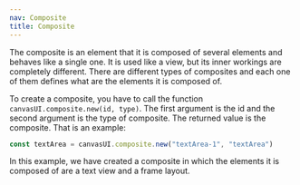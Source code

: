 ```yaml
---
nav: Composite
title: Composite
---
```


The composite is an element that it is composed of several elements and behaves like a single one. It is used like a view, but its inner workings are completely different. There are different types of composites and each one of them defines what are the elements it is composed of.

To create a composite, you have to call the function `canvasUI.composite.new(id, type)`. The first argument is the id and the second argument is the type of composite. The returned value is the composite. That is an example:

```javascript
const textArea = canvasUI.composite.new("textArea-1", "textArea")
```

In this example, we have created a composite in which the elements it is composed of are a text view and a frame layout.
